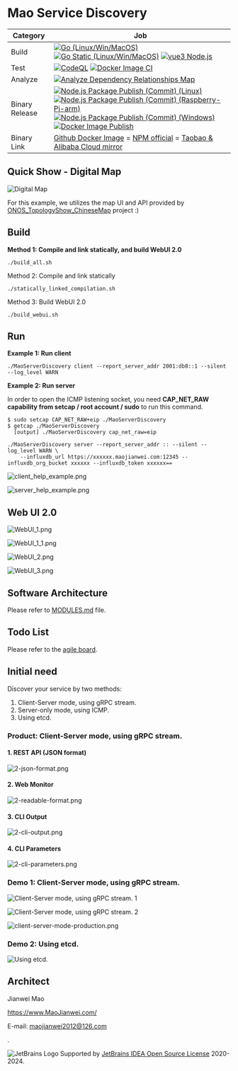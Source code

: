 # Mao Service Discovery
|Category|Job|
|---|---|
|Build|[![Go (Linux/Win/MacOS)](https://github.com/MaoJianwei/Mao_Service_Discovery/actions/workflows/go_all.yml/badge.svg)](https://github.com/MaoJianwei/Mao_Service_Discovery/actions/workflows/go_all.yml) [![Go Static (Linux/Win/MacOS)](https://github.com/MaoJianwei/Mao_Service_Discovery/actions/workflows/go_all_static.yml/badge.svg)](https://github.com/MaoJianwei/Mao_Service_Discovery/actions/workflows/go_all_static.yml) [![vue3 Node.js](https://github.com/MaoJianwei/Mao_Service_Discovery/actions/workflows/vue3-nodejs.yml/badge.svg)](https://github.com/MaoJianwei/Mao_Service_Discovery/actions/workflows/vue3-nodejs.yml)|
|Test|[![CodeQL](https://github.com/MaoJianwei/Mao_Service_Discovery/actions/workflows/codeql-analysis.yml/badge.svg)](https://github.com/MaoJianwei/Mao_Service_Discovery/actions/workflows/codeql-analysis.yml) [![Docker Image CI](https://github.com/MaoJianwei/Mao_Service_Discovery/actions/workflows/docker-image.yml/badge.svg)](https://github.com/MaoJianwei/Mao_Service_Discovery/actions/workflows/docker-image.yml) |
|Analyze|[![Analyze Dependency Relationships Map](https://github.com/MaoJianwei/Mao_Service_Discovery/actions/workflows/analyze_dependency_map.yml/badge.svg)](https://github.com/MaoJianwei/Mao_Service_Discovery/actions/workflows/analyze_dependency_map.yml)|
|Binary Release|[![Node.js Package Publish (Commit) (Linux)](https://github.com/MaoJianwei/Mao_Service_Discovery/actions/workflows/npm-publish-linux.yml/badge.svg)](https://github.com/MaoJianwei/Mao_Service_Discovery/actions/workflows/npm-publish-linux.yml) [![Node.js Package Publish (Commit) (Raspberry-Pi-arm)](https://github.com/MaoJianwei/Mao_Service_Discovery/actions/workflows/npm-publish-linux-pi-2b.yml/badge.svg)](https://github.com/MaoJianwei/Mao_Service_Discovery/actions/workflows/npm-publish-linux-pi-2b.yml) [![Node.js Package Publish (Commit) (Windows)](https://github.com/MaoJianwei/Mao_Service_Discovery/actions/workflows/npm-publish-windows.yml/badge.svg)](https://github.com/MaoJianwei/Mao_Service_Discovery/actions/workflows/npm-publish-windows.yml) [![Docker Image Publish](https://github.com/MaoJianwei/Mao_Service_Discovery/actions/workflows/docker-publish.yml/badge.svg)](https://github.com/MaoJianwei/Mao_Service_Discovery/actions/workflows/docker-publish.yml)|
|Binary Link|[Github Docker Image](https://github.com/MaoJianwei/Mao_Service_Discovery/pkgs/container/mao_service_discovery) = [NPM official](https://www.npmjs.com/package/mao-service-discovery?activeTab=versions) = [Taobao & Alibaba Cloud mirror](https://npmmirror.com/package/mao-service-discovery)|

## Quick Show - Digital Map

![Digital Map](https://raw.githubusercontent.com/MaoJianwei/Mao_Service_Discovery/refs/heads/master/digital_map_example.png)

For this example, we utilizes the map UI and API provided by [ONOS_TopologyShow_ChineseMap](https://github.com/MaoJianwei/ONOS_TopologyShow_ChineseMap) project :)

## Build

**Method 1: Compile and link statically, and build WebUI 2.0**
```
./build_all.sh
```

Method 2: Compile and link statically
```
./statically_linked_compilation.sh
```

Method 3: Build WebUI 2.0
```
./build_webui.sh
```

## Run

**Example 1: Run client**
```
./MaoServerDiscovery client --report_server_addr 2001:db8::1 --silent --log_level WARN
```

**Example 2: Run server**

In order to open the ICMP listening socket, you need **CAP_NET_RAW capability from setcap / root account / sudo** to run this command.
```
$ sudo setcap CAP_NET_RAW+eip ./MaoServerDiscovery
$ getcap ./MaoServerDiscovery
  [output] ./MaoServerDiscovery cap_net_raw=eip
```
```
./MaoServerDiscovery server --report_server_addr :: --silent --log_level WARN \
    --influxdb_url https://xxxxxx.maojianwei.com:12345 --influxdb_org_bucket xxxxxx --influxdb_token xxxxxx==
```

![client_help_example.png](https://raw.githubusercontent.com/MaoJianwei/MaoServiceDiscovery/master/screenshot/client_help_example.png)

![server_help_example.png](https://raw.githubusercontent.com/MaoJianwei/MaoServiceDiscovery/master/screenshot/server_help_example.png)

## Web UI 2.0

![WebUI_1.png](https://raw.githubusercontent.com/MaoJianwei/MaoServiceDiscovery/master/screenshot/WebUI_1.png)

![WebUI_1_1.png](https://raw.githubusercontent.com/MaoJianwei/MaoServiceDiscovery/master/screenshot/WebUI_1_1.png)

![WebUI_2.png](https://raw.githubusercontent.com/MaoJianwei/MaoServiceDiscovery/master/screenshot/WebUI_2.png)

![WebUI_3.png](https://raw.githubusercontent.com/MaoJianwei/MaoServiceDiscovery/master/screenshot/WebUI_3.png)


## Software Architecture
Please refer to [MODULES.md](https://github.com/MaoJianwei/Mao_Service_Discovery/blob/master/MODULES.md) file.

## Todo List
Please refer to the [agile board](https://github.com/users/MaoJianwei/projects/3).

## Initial need
Discover your service by two methods:

1. Client-Server mode, using gRPC stream.
2. Server-only mode, using ICMP.
3. Using etcd.

### Product: Client-Server mode, using gRPC stream.
#### 1. REST API (JSON format)
![2-json-format.png](https://raw.githubusercontent.com/MaoJianwei/MaoServiceDiscovery/master/screenshot/2-json-format.png)

#### 2. Web Monitor
![2-readable-format.png](https://raw.githubusercontent.com/MaoJianwei/MaoServiceDiscovery/master/screenshot/2-readable-format.png)

#### 3. CLI Output
![2-cli-output.png](https://raw.githubusercontent.com/MaoJianwei/MaoServiceDiscovery/master/screenshot/2-cli-output.png)

#### 4. CLI Parameters
![2-cli-parameters.png](https://raw.githubusercontent.com/MaoJianwei/MaoServiceDiscovery/master/screenshot/2-cli-parameters.png)

### Demo 1: Client-Server mode, using gRPC stream.
![Client-Server mode, using gRPC stream. 1](https://raw.githubusercontent.com/MaoJianwei/MaoServiceDiscovery/master/screenshot/client-server-mode-1.png)

![Client-Server mode, using gRPC stream. 2](https://raw.githubusercontent.com/MaoJianwei/MaoServiceDiscovery/master/screenshot/client-server-mode-2.png)

![client-server-mode-production.png](https://raw.githubusercontent.com/MaoJianwei/MaoServiceDiscovery/master/screenshot/client-server-mode-production.png)

### Demo 2: Using etcd.
![Using etcd.](https://raw.githubusercontent.com/MaoJianwei/Mao_Service_Discovery/master/screenshot/show_using_etcd.png)

## Architect

Jianwei Mao

https://www.MaoJianwei.com/

E-mail: maojianwei2012@126.com

.

![JetBrains Logo](https://account.jetbrains.com/static/favicon.ico) Supported by [JetBrains IDEA Open Source License](https://www.jetbrains.com/?from=Mao_Service_Framework) 2020-2024. 
